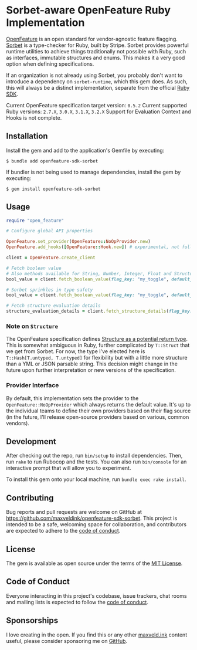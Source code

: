 # Sorbet-aware OpenFeature Ruby Implementation

[OpenFeature](https://openfeature.dev) is an open standard for vendor-agnostic feature flagging. [Sorbet](https://sorbet.org) is a type-checker for Ruby, built by Stripe. Sorbet provides powerful runtime utilities to achieve things traditionally not possible with Ruby, such as interfaces, immutable structures and enums. This makes it a very good option when defining specifications.

If an organization is not already using Sorbet, you probably don't want to introduce a dependency on `sorbet-runtime`, which this gem does. As such, this will always be a distinct implementation, separate from the official [Ruby SDK](https://github.com/open-feature/ruby-sdk).

Current OpenFeature specification target version: `0.5.2`
Current supported Ruby versions: `2.7.X`, `3.0.X`, `3.1.X`, `3.2.X`
Support for Evaluation Context and Hooks is not complete.

## Installation

Install the gem and add to the application's Gemfile by executing:

    $ bundle add openfeature-sdk-sorbet

If bundler is not being used to manage dependencies, install the gem by executing:

    $ gem install openfeature-sdk-sorbet

## Usage

```ruby
require "open_feature"

# Configure global API properties

OpenFeature.set_provider(OpenFeature::NoOpProvider.new)
OpenFeature.add_hooks([OpenFeature::Hook.new]) # experimental, not fully supported

client = OpenFeature.create_client

# Fetch boolean value
# Also methods available for String, Number, Integer, Float and Structure (Hash)
bool_value = client.fetch_boolean_value(flag_key: "my_toggle", default_value: false) # => (true or false)

# Sorbet sprinkles in type safety
bool_value = client.fetch_boolean_value(flag_key: "my_toggle", default_value: "bad!") # => raises TypeError from Sorbet, invalid default value

# Fetch structure evaluation details
structure_evaluation_details = client.fetch_structure_details(flag_key: "my_structure", default_value: { "a" => "fallback" }) # => EvaluationDetails(value: Hash, flag_key: "my_structure", ...)
```

### Note on `Structure`

The OpenFeature specification defines [Structure as a potential return type](https://openfeature.dev/specification/types#structure). This is somewhat ambiguous in Ruby, further complicated by `T::Struct` that we get from Sorbet. For now, the type I've elected here is `T::Hash[T.untyped, T.untyped]` for flexibility but with a little more structure than a YML or JSON parsable string. This decision might change in the future upon further interpretation or new versions of the specification.

### Provider Interface

By default, this implementation sets the provider to the `OpenFeature::NoOpProvider` which always returns the default value. It's up to the individual teams to define their own providers based on their flag source (in the future, I'll release open-source providers based on various, common vendors).

## Development

After checking out the repo, run `bin/setup` to install dependencies. Then, run `rake` to run Rubocop and the tests. You can also run `bin/console` for an interactive prompt that will allow you to experiment.

To install this gem onto your local machine, run `bundle exec rake install`.

## Contributing

Bug reports and pull requests are welcome on GitHub at https://github.com/maxveldink/openfeature-sdk-sorbet. This project is intended to be a safe, welcoming space for collaboration, and contributors are expected to adhere to the [code of conduct](https://github.com/maxveldink/openfeature-sdk-sorbet/blob/master/CODE_OF_CONDUCT.md).

## License

The gem is available as open source under the terms of the [MIT License](https://opensource.org/licenses/MIT).

## Code of Conduct

Everyone interacting in this project's codebase, issue trackers, chat rooms and mailing lists is expected to follow the [code of conduct](https://github.com/maxveldink/openfeature-sdk-sorbet/blob/master/CODE_OF_CONDUCT.md).

## Sponsorships

I love creating in the open. If you find this or any other [maxveld.ink](https://maxveld.ink) content useful, please consider sponsoring me on [GitHub](https://github.com/sponsors/maxveldink).
